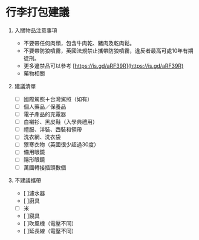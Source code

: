 # 行李打包建議

1. 入關物品注意事項
   * 不要帶任何肉類，包含牛肉乾、豬肉及乾肉鬆。
   * 不要帶防狼噴霧，英國法規禁止攜帶防狼噴霧，違反者最高可處10年有期徒刑。
   * 更多違禁品可以參考 [https://is.gd/aRF39R](https://is.gd/aRF39R)
   * 藥物相關
  
2. 建議清單
    - [ ] 國際駕照＋台灣駕照（如有）	
    - [ ] 個人藥品／保養品
    - [ ] 電子產品的充電器
    - [ ] 白襯衫、黑皮鞋（入學典禮用）
    - [ ] 禮服、洋裝、西裝和領帶
    - [ ] 洗衣網、洗衣袋
    - [ ] 禦寒衣物（英國很少超過30度）
    - [ ] 備用眼鏡
    - [ ] 隱形眼鏡
    - [ ] 萬國轉接插頭數個	
   
3. 不建議攜帶
    - [ ]濾水器
    - [ ]廚具
    - [ ] 米
    - [ ]寢具
    - [ ]吹風機（電壓不同）
    - [ ]延長線（電壓不同）





